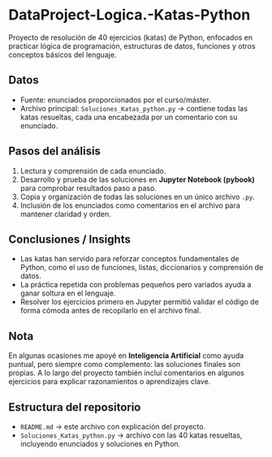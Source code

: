 # DataProject-Logica.-Katas-Python
Proyecto de resolución de 40 ejercicios (katas) de Python, enfocados en practicar lógica de programación, estructuras de datos, funciones y otros conceptos básicos del lenguaje.

## Datos  
- Fuente: enunciados proporcionados por el curso/máster.  
- Archivo principal: `Soluciones_Katas_python.py` → contiene todas las katas resueltas, cada una encabezada por un comentario con su enunciado.  

## Pasos del análisis  
1. Lectura y comprensión de cada enunciado.  
2. Desarrollo y prueba de las soluciones en **Jupyter Notebook (pybook)** para comprobar resultados paso a paso.  
3. Copia y organización de todas las soluciones en un único archivo `.py`.  
4. Inclusión de los enunciados como comentarios en el archivo para mantener claridad y orden.  

## Conclusiones / Insights  
- Las katas han servido para reforzar conceptos fundamentales de Python, como el uso de funciones, listas, diccionarios y comprensión de datos.  
- La práctica repetida con problemas pequeños pero variados ayuda a ganar soltura en el lenguaje.  
- Resolver los ejercicios primero en Jupyter permitió validar el código de forma cómoda antes de recopilarlo en el archivo final.  

## Nota  
En algunas ocasiones me apoyé en **Inteligencia Artificial** como ayuda puntual, pero siempre como complemento: las soluciones finales son propias. A lo largo del proyecto también incluí comentarios en algunos ejercicios para explicar razonamientos o aprendizajes clave.  

## Estructura del repositorio  
- `README.md` → este archivo con explicación del proyecto.  
- `Soluciones_Katas_python.py` → archivo con las 40 katas resueltas, incluyendo enunciados y soluciones en Python.  
